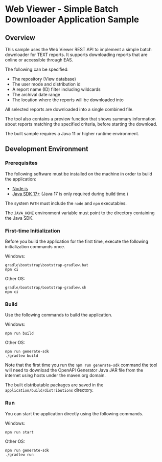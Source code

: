 # Web Viewer - Simple Batch Downloader Application Sample

## Overview

This sample uses the Web Viewer REST API to implement a simple batch
downloader for TEXT reports. It supports downloading reports that are
online or accessible through EAS.

The following can be specified:

- The repository (View database)
- The user mode and distribution id
- A report name (ID) filter including wildcards
- The archival date range
- The location where the reports will be downloaded into

All selected reports are downloaded into a single combined file.

The tool also contains a preview function that shows summary information
about reports matching the specified criteria, before starting the download.

The built sample requires a Java 11 or higher runtime environment.

## Development Environment

### Prerequisites

The following software must be installed on the machine in order to build the application:

- [Node.js](https://nodejs.org/en/)
- [Java SDK 17+](https://adoptium.net/) (Java 17 is only required during build time.)

The system `PATH` must include the `node` and `npm` executables.

The `JAVA_HOME` environment variable must point to the directory containing the Java SDK.

### First-time Initialization

Before you build the application for the first time, execute the following initialization commands
once.

Windows:

    gradle\bootstrap\bootstrap-gradlew.bat
    npm ci

Other OS:

    gradle/bootstrap/bootstrap-gradlew.sh
    npm ci

### Build

Use the following commands to build the application.

Windows:

    npm run build

Other OS:

    npm run generate-sdk
    ./gradlew build

Note that the first time you run the `npm run generate-sdk` command the tool will need to download
the OpenAPI Generator Java JAR file from the internet using hosts under the maven.org domain.

The built distributable packages are saved in the `application/build/distributions` directory.

### Run

You can start the application directly using the following commands.

Windows:

    npm run start

Other OS:

    npm run generate-sdk
    ./gradlew run
